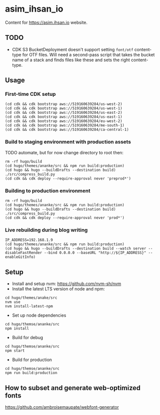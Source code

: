 # asim_ihsan_io
Content for https://asim.ihsan.io website.

## TODO

-   CDK S3 BucketDeployment doesn't support setting `font/otf` content-type for OTF files. Will need a second-pass
    script that takes the bucket name of a stack and finds files like these and sets the right content-type.

## Usage

### First-time CDK setup

```
(cd cdk && cdk bootstrap aws://519160639284/us-west-2)
(cd cdk && cdk bootstrap aws://519160639284/us-west-1)
(cd cdk && cdk bootstrap aws://519160639284/us-east-2)
(cd cdk && cdk bootstrap aws://519160639284/us-east-1)
(cd cdk && cdk bootstrap aws://519160639284/eu-west-2)
(cd cdk && cdk bootstrap aws://519160639284/me-south-1)
(cd cdk && cdk bootstrap aws://519160639284/ca-central-1)
```

### Build to staging environment with production assets

TODO automate, but for now change directory to root then:

```
rm -rf hugo/build
(cd hugo/themes/ananke/src && npm run build:production)
(cd hugo && hugo --buildDrafts --destination build)
./src/compress_build.py
(cd cdk && cdk deploy --require-approval never 'preprod*')
```

### Building to production environment

```
rm -rf hugo/build
(cd hugo/themes/ananke/src && npm run build:production)
(cd hugo && hugo --buildDrafts --destination build)
./src/compress_build.py
(cd cdk && cdk deploy --require-approval never 'prod*')
```

### Live rebuilding during blog writing

```
IP_ADDRESS=192.168.1.9
(cd hugo/themes/ananke/src && npm run build:production)
(cd hugo && hugo --buildDrafts --destination build --watch server --disableFastRender --bind 0.0.0.0 --baseURL "http://${IP_ADDRESS}" --enableGitInfo)
```

## Setup

-   Install and setup nvm: https://github.com/nvm-sh/nvm
-   Install the latest LTS version of node and npm:

```
cd hugo/themes/anake/src
nvm use
nvm install-latest-npm
```

-  Set up node dependencies

```
cd hugo/themse/ananke/src
npm install
```

-   Build for debug

```
cd hugo/themse/ananke/src
npm start
```

-   Build for production

```
cd hugo/themse/ananke/src
npm run build:production
```

## How to subset and generate web-optimized fonts

https://github.com/ambroisemaupate/webfont-generator

